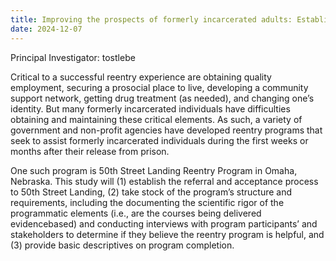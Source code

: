 ```yaml
---
title: Improving the prospects of formerly incarcerated adults: Establishing the processes and procedures of 50th Street Landing Reentry Program
date: 2024-12-07
---
```


Principal Investigator: tostlebe

<!--more-->

Critical to a successful reentry experience are obtaining quality employment, securing a prosocial place to live, developing a community support network, getting drug treatment (as needed), and changing one’s identity. But many formerly incarcerated individuals have difficulties obtaining and maintaining these critical elements. As such, a variety of government and non-profit agencies have developed reentry programs that seek to assist formerly incarcerated individuals during the first weeks or months after their release from prison.

One such program is 50th Street Landing Reentry Program in Omaha, Nebraska. This study will (1) establish the referral and acceptance process to 50th Street Landing, (2) take stock of the program’s structure and requirements, including the documenting the scientific rigor of the programmatic elements (i.e., are the courses being delivered evidencebased) and conducting interviews with program participants’ and stakeholders to determine if they believe the reentry program is helpful, and (3) provide basic descriptives on program completion.
